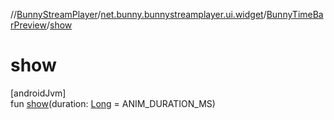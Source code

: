 //[BunnyStreamPlayer](../../../index.md)/[net.bunny.bunnystreamplayer.ui.widget](../index.md)/[BunnyTimeBarPreview](index.md)/[show](show.md)

# show

[androidJvm]\
fun [show](show.md)(duration: [Long](https://kotlinlang.org/api/core/kotlin-stdlib/kotlin/-long/index.html) = ANIM_DURATION_MS)